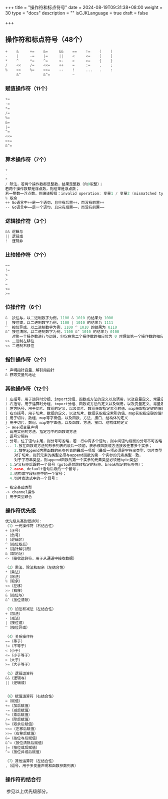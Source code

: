 +++
title = "操作符和标点符号"
date = 2024-08-19T09:31:38+08:00
weight = 30
type = "docs"
description = ""
isCJKLanguage = true
draft = false

+++

## 操作符和标点符号（48个）

```go
+    &     +=    &=     &&    ==    !=    (    )
-    |     -=    |=     ||    <     <=    [    ]
*    ^     *=    ^=     <-    >     >=    {    }
/    <<    /=    <<=    ++    =     :=    ,    ;
%    >>    %=    >>=    --    !     ...   .    :
     &^          &^=          ~
```

### 赋值操作符（11个）

```go
+=
-=
*=
/=
%=
&=
|=
^=
<<=
>>=
&^= 
```

### 算术操作符（7个）

```go
+
-
*
/ 除法，若两个操作数都是整数，结果是整数（向0取整）；
若两个操作数都是浮点数，则结果是浮点数；
若一整数一浮点数，则编译报错：invalid operation: 变量1 / 变量2 (mismatched types int and float64)
% 取余
++ Go语言中++是一个语句，且只有后置++，而没有前置++
-- Go语言中——是一个语句，且只有后置——，而没有前置——
```

### 逻辑操作符（3个）

```go
&& 逻辑与
|| 逻辑或
!  逻辑非
```

### 比较操作符（7个）

```go
==
!=
<
>
=
<=
>=
```

### 位操作符（6个）

```go
&  按位与，以二进制数字为例，1100 & 1010 的结果为 1000
|  按位或，以二进制数字为例，1100 | 1010 的结果为 1111
^  按位异或，以二进制数字为例，1100 ^ 1010 的结果为 0110
&^ 按位清除，以二进制数字为例，1100 &^ 1010 的结果为 0100
   对第一个操作数进行与运算，但仅在第二个操作数的相应位为 0 时保留第一个操作数的相应位。
>> 二进制左移位
<< 二进制右移位
```

### 指针操作符（2个）

```go
* 声明指针变量、解引用指针
& 获取变量的地址
```

### 其他操作符（12个）

```go
( 左括号，用于运算时分组、import分组、函数或方法的定义以及调用，以及变量定义、常量定义、类型定义时共用var、const、type关键字
) 右括号，用于运算时分组、import分组、函数或方法的定义以及调用，以及变量定义、常量定义、类型定义时共用var、const、type关键字
[ 左方括号，用于切片、数组的定义，以及切片、数组获取指定索引的值、map获取指定键的值时使用。
] 右方括号，用于切片、数组的定义，以及切片、数组获取指定索引的值、map获取指定键的值时使用。
{ 用于切片、数组、map等字面值，以及函数、方法、接口、结构体的定义
} 用于切片、数组、map等字面值，以及函数、方法、接口、结构体的定义
:= 用于短变量声明
. 调用实例的方法、指定包中的函数或方法
, 逗号分隔符
; 分号，位于语句末尾，则分号可省略，若一行中有多个语句，则中间语句后面的分号不可省略
... 1.放在函数或方法的形参列表的最后一项前，表示该函数或方法接收任意多个实参；
	2.放在append内置函数的形参列表的最后一项后（最后一项必须是字符串类型、切片类型，
	对于切片，则其元素的类型必须与append函数的第一个实参的元素类型一致，
	对于字符串类型，则append函数的第一个实参的元素类型必须是byte类型）
: 1.定义标签后跟的一个冒号（goto语句跳转指定的标签、break指定的标签等）；
  2.case、default语句后跟的一个冒号；
  3.结构体字段标签中的一个冒号；
  4.切片表达式中的一个冒号；

~ 指定基础类型
-> channel操作
| 用于类型联合
```

### 操作符优先级

```go
优先级从高到低排列：
（1）一元操作符（右结合性）
+（正号）
-（负号）
!（逻辑非）
^（按位取反）
*（指针解引用）
&（取地址）
<-（接收运算符，用于从通道中接收数据）

（2）乘法、除法和取余（左结合性）
*（乘法）
/（除法）
%（取余）
<<（左移）
>>（右移）
&（按位与）
&^（按位清除）

（3）加法和减法（左结合性）
+（加法）
-（减法）
|（按位或）
^（按位异或）

（4）关系操作符
==（等于）
!=（不等于）
<（小于）
<=（小于等于）
>（大于）
>=（大于等于）

（5）逻辑运算符
&&（逻辑与）
||（逻辑或）


（6）赋值运算符（右结合性）
=（赋值）
+=（加后赋值）
-=（减后赋值）
*=（乘后赋值）
/=（除后赋值）
%=（取余后赋值）
<<=（左移后赋值）
>>=（右移后赋值）
&=（按位与后赋值）
&^=（按位清除后赋值）
|=（按位或后赋值）
^=（按位异或后赋值）

（7）其他运算符（左结合性）
,（逗号，用于多变量声明和函数参数列表）
```

### 操作符的结合行

​	参见以上优先级部分。
